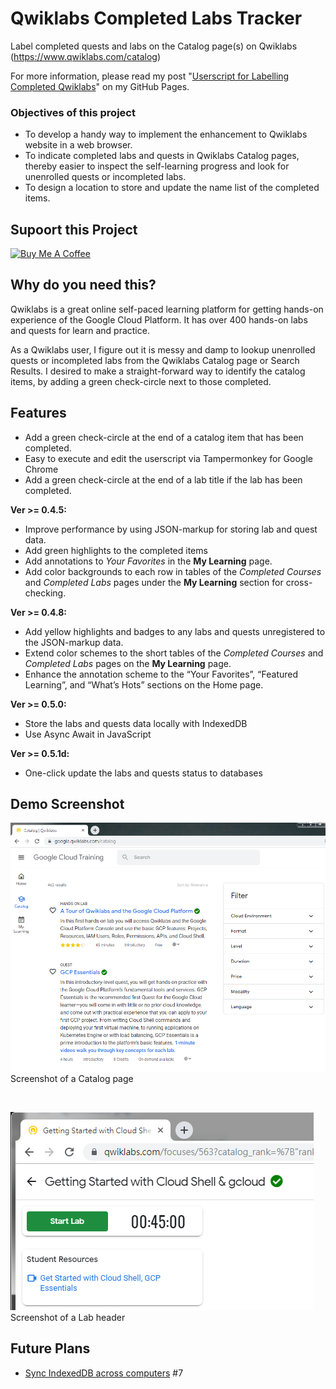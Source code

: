 # Qwiklabs Completed Labs Tracker
Label completed quests and labs on the Catalog page(s) on Qwiklabs (https://www.qwiklabs.com/catalog)

For more information, please read my post "[Userscript for Labelling Completed Qwiklabs](https://chriskyfung.github.io/blog/qwiklabs/Qwiklabs-User-Tips-for-Learning_Google_Cloud_Platform)" on my GitHub Pages.

### Objectives of this project
- To develop a handy way to implement the enhancement to Qwiklabs website in a web browser.
- To indicate completed labs and quests in Qwiklabs Catalog pages, thereby easier to inspect the self-learning progress and look for unenrolled quests or incompleted labs.
- To design a location to store and update the name list of the completed items.

## Supoort this Project

<a href="https://www.buymeacoffee.com/chrisfungky" target="_blank"><img src="https://cdn.buymeacoffee.com/buttons/default-yellow.png" alt="Buy Me A Coffee" style="height: 51px !important;width: 217px !important;" ></a>

## Why do you need this?

Qwiklabs is a great online self-paced learning platform for getting hands-on experience of the Google Cloud Platform. It has over 400 hands-on labs and quests for learn and practice.

As a Qwiklabs user, I figure out it is messy and damp to lookup unenrolled quests or incompleted labs from the Qwiklabs Catalog page or Search Results. I desired to make a straight-forward way to identify the catalog items, by adding a green check-circle next to those completed.


## Features
- Add a green check-circle at the end of a catalog item that has been completed.
- Easy to execute and edit the userscript via Tampermonkey for Google Chrome
- Add a green check-circle at the end of a lab title if the lab has been completed.

**Ver >= 0.4.5:**
- Improve performance by using JSON-markup for storing lab and quest data.
- Add green highlights to the completed items
- Add annotations to _Your Favorites_ in the **My Learning** page.
- Add color backgrounds to each row in tables of the _Completed Courses_ and _Completed Labs_ pages under the **My Learning** section for cross-checking.

**Ver >= 0.4.8:**
- Add yellow highlights and badges to any labs and quests unregistered to the JSON-markup data.
- Extend color schemes to the short tables of the _Completed Courses_ and _Completed Labs_ pages on the **My Learning** page.
- Enhance the annotation scheme to the “Your Favorites”, “Featured Learning”, and “What’s Hots” sections on the Home page.

**Ver >= 0.5.0:**
- Store the labs and quests data locally with IndexedDB
- Use Async Await in JavaScript

**Ver >= 0.5.1d:**
- One-click update the labs and quests status to databases

## Demo Screenshot
![demo image](/demo-image.png)<br>
Screenshot of a Catalog page

<br>

![demo image](/demo-image2.png)
Screenshot of a Lab header

## Future Plans

- [Sync IndexedDB across computers](https://github.com/chriskyfung/qwiklabs-completed-labs-tracker/issues/7) #7